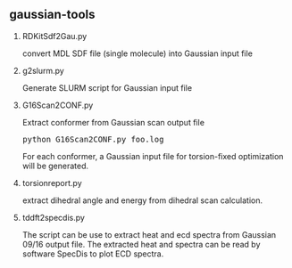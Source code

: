 <h2>gaussian-tools</h2>

<ol>
<li>RDKitSdf2Gau.py</li>   
<p>convert MDL SDF file (single molecule) into Gaussian input file </p>

<li>g2slurm.py</li>
<p>Generate SLURM script for Gaussian input file</p>

<li>G16Scan2CONF.py</li>
<p>Extract conformer from Gaussian scan output file</p>
<pre line="1" lang="python">
python G16Scan2CONF.py foo.log
</pre>
<p>For each conformer, a Gaussian input file for torsion-fixed optimization will be generated.</p>

<li>torsionreport.py</li>
<p>extract dihedral angle and energy from dihedral scan calculation.
 
<li>tddft2specdis.py</li>
<p>The script can be use to extract heat and ecd spectra from Gaussian 09/16 output file. The extracted heat and spectra can be read by software SpecDis to plot ECD spectra.</p>   
</ol>
